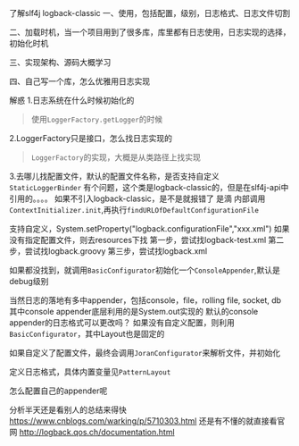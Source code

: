 了解slf4j logback-classic
一、使用，包括配置，级别，日志格式、日志文件切割

二、加载时机，当一个项目用到了很多库，库里都有日志使用，日志实现的选择，初始化时机


三、实现架构、源码大概学习

四、自己写一个库，怎么优雅用日志实现


解惑
1.日志系统在什么时候初始化的
>使用`LoggerFactory.getLogger`的时候

2.LoggerFactory只是接口，怎么找日志实现的
>`LoggerFactory`的实现，大概是从类路径上找实现

3.去哪儿找配置文件，默认的配置文件名称，是否支持自定义
`StaticLoggerBinder` 有个问题，这个类是logback-classic的，但是在slf4j-api中引用的。。。。
如果不引入logback-classic，是不是就报错了 是滴
内部调用`ContextInitializer.init`,再执行`findURLOfDefaultConfigurationFile`

支持自定义，System.setProperty("logback.configurationFile","xxx.xml")
如果没有指定配置文件，则去resources下找
第一步，尝试找logback-test.xml
第二步，尝试找logback.groovy
第三步，尝试找logback.xml

如果都没找到，就调用`BasicConfigurator`初始化一个`ConsoleAppender`,默认是debug级别

当然日志的落地有多中appender，包括console，file，rolling file, socket, db
其中console appender底层利用的是System.out实现的
默认的console appender的日志格式可以更改吗？
如果没有自定义配置，则利用`BasicConfigurator`，其中Layout也是固定的

如果自定义了配置文件，最终会调用`JoranConfigurator`来解析文件，并初始化

定义日志格式，具体内置变量见`PatternLayout`

怎么配置自己的appender呢

分析半天还是看别人的总结来得快
https://www.cnblogs.com/warking/p/5710303.html
还是有不懂的就直接看官网
http://logback.qos.ch/documentation.html


